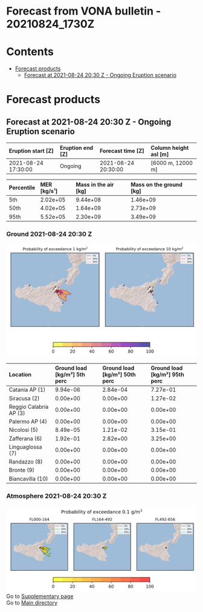 
Forecast from VONA bulletin - 20210824_1730Z
============================================

Contents
========

* [Forecast products](#forecast-products)
	* [Forecast at 2021-08-24 20:30 Z - Ongoing Eruption scenario](#forecast-at-2021-08-24-2030-z---ongoing-eruption-scenario)

# Forecast products

## Forecast at 2021-08-24 20:30 Z - Ongoing Eruption scenario
  

|Eruption start [Z]|Eruption end [Z]|Forecast time [Z]|Column height asl [m]|
| :--- | :--- | :--- | :--- |
|2021-08-24 17:30:00|Ongoing|2021-08-24 20:30:00|[6000 m, 12000 m]|
  
  

|Percentile|MER [kg/s¹]|Mass in the air [kg]|Mass on the ground [kg]|
| :--- | :--- | :--- | :--- |
|5th|2.02e+05|9.44e+08|1.46e+09|
|50th|4.02e+05|1.64e+09|2.73e+09|
|95th|5.52e+05|2.30e+09|3.49e+09|
  

### Ground 2021-08-24 20:30 Z
  
![](./figures/probability_grd_2021_08_24_2030_scenario_1.png)  
  
  
  
  
  
  
  
  
  

|Location|Ground load [kg/m²] 5th perc|Ground load [kg/m²] 50th perc|Ground load [kg/m²] 95th perc|
| :--- | :--- | :--- | :--- |
|Catania AP (1)|9.94e-06|2.84e-04|7.27e-01|
|Siracusa (2)|0.00e+00|0.00e+00|1.27e-02|
|Reggio Calabria AP (3)|0.00e+00|0.00e+00|0.00e+00|
|Palermo AP (4)|0.00e+00|0.00e+00|0.00e+00|
|Nicolosi (5)|8.49e-05|1.21e-02|3.15e-01|
|Zafferana (6)|1.92e-01|2.82e+00|3.25e+00|
|Linguaglossa (7)|0.00e+00|0.00e+00|0.00e+00|
|Randazzo (8)|0.00e+00|0.00e+00|0.00e+00|
|Bronte (9)|0.00e+00|0.00e+00|0.00e+00|
|Biancavilla (10)|0.00e+00|0.00e+00|0.00e+00|
  

### Atmosphere 2021-08-24 20:30 Z
  
![](./figures/probability_air_2021_08_24_2030_scenario_1_conclev_1.png)  
Go to [Supplementary page](Supplementary_page.md)  
Go to [Main directory](https://github.com/federicapardini/Real_time_ash_forecast)